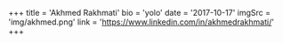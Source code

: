 +++
    title = 'Akhmed Rakhmati'
    bio = 'yolo'
    date = '2017-10-17'
    imgSrc = 'img/akhmed.png'
    link = 'https://www.linkedin.com/in/akhmedrakhmati/'
+++
